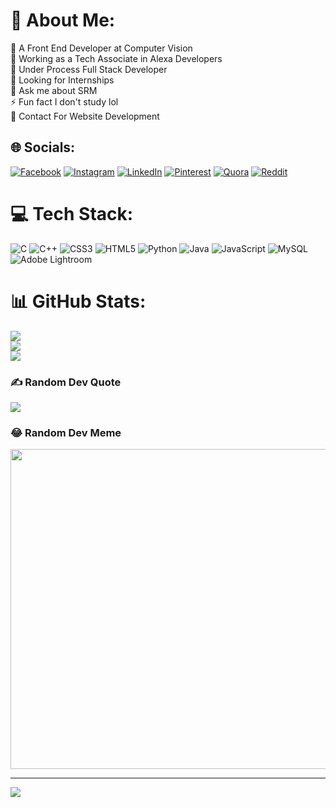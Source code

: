 # 💫 About Me:
🔭 A Front End Developer at Computer Vision <br>🤝 Working as a Tech Associate in Alexa Developers <br>🌱 Under Process Full Stack Developer <br>👯 Looking for Internships <br> 💬 Ask me about SRM <br>⚡ Fun fact I don't study lol<br>📲 Contact For Website Development      


## 🌐 Socials:
[![Facebook](https://img.shields.io/badge/Facebook-%231877F2.svg?logo=Facebook&logoColor=white)](https://www.facebook.com/sahil.punk.33) [![Instagram](https://img.shields.io/badge/Instagram-%23E4405F.svg?logo=Instagram&logoColor=white)](https://instagram.com/noo_saahil) [![LinkedIn](https://img.shields.io/badge/LinkedIn-%230077B5.svg?logo=linkedin&logoColor=white)](https://linkedin.com/in/sahil-08957a236) [![Pinterest](https://img.shields.io/badge/Pinterest-%23E60023.svg?logo=Pinterest&logoColor=white)](https://pinterest.com/Official_punk) [![Quora](https://img.shields.io/badge/Quora-%23B92B27.svg?logo=Quora&logoColor=white)](https://quora.com/profile/SAHIL ) [![Reddit](https://img.shields.io/badge/Reddit-%23FF4500.svg?logo=Reddit&logoColor=white)](https://reddit.com/user/itz_saahil) 

# 💻 Tech Stack:
![C](https://img.shields.io/badge/c-%2300599C.svg?style=plastic&logo=c&logoColor=white) ![C++](https://img.shields.io/badge/c++-%2300599C.svg?style=plastic&logo=c%2B%2B&logoColor=white) ![CSS3](https://img.shields.io/badge/css3-%231572B6.svg?style=plastic&logo=css3&logoColor=white) ![HTML5](https://img.shields.io/badge/html5-%23E34F26.svg?style=plastic&logo=html5&logoColor=white) ![Python](https://img.shields.io/badge/python-3670A0?style=plastic&logo=python&logoColor=ffdd54) ![Java](https://img.shields.io/badge/java-%23ED8B00.svg?style=plastic&logo=java&logoColor=white) ![JavaScript](https://img.shields.io/badge/javascript-%23323330.svg?style=plastic&logo=javascript&logoColor=%23F7DF1E) ![MySQL](https://img.shields.io/badge/mysql-%2300f.svg?style=plastic&logo=mysql&logoColor=white) ![Adobe Lightroom](https://img.shields.io/badge/Adobe%20Lightroom-31A8FF.svg?style=plastic&logo=Adobe%20Lightroom&logoColor=white)
# 📊 GitHub Stats:
![](https://github-readme-stats.vercel.app/api?username=qxznt&theme=radical&hide_border=false&include_all_commits=false&count_private=false)<br/>
![](https://github-readme-streak-stats.herokuapp.com/?user=qxznt&theme=radical&hide_border=false)<br/>
![](https://github-readme-stats.vercel.app/api/top-langs/?username=qxznt&theme=radical&hide_border=false&include_all_commits=false&count_private=false&layout=compact)

### ✍️ Random Dev Quote
![](https://quotes-github-readme.vercel.app/api?type=vetical&theme=radical)

### 😂 Random Dev Meme
<img src="https://random-memer.herokuapp.com/" width="512px"/>

---
[![](https://visitcount.itsvg.in/api?id=qxznt&icon=0&color=4)](https://visitcount.itsvg.in)
